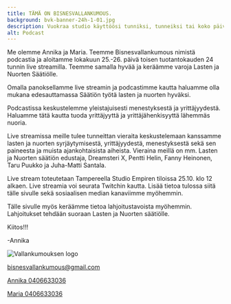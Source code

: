 ```yaml
---
title: TÄMÄ ON BISNESVALLANKUMOUS.
background: bvk-banner-24h-1-01.jpg
description: Vuokraa studio käyttöösi tunniksi, tunneiksi tai koko päiväksi! Samalla vuokrahinnalla saat käyttöösi tilat sekä laitteet.
alt: Podcast
---
```


Me olemme Annika ja Maria. Teemme Bisnesvallankumous nimistä podcastia ja aloitamme lokakuun 25.-26. päivä toisen tuotantokauden 24 tunnin live streamilla. Teemme samalla hyvää ja keräämme varoja Lasten ja Nuorten Säätiölle.

Omalla panoksellamme live streamin ja podcastimme kautta haluamme olla mukana edesauttamassa Säätiön työtä lasten ja nuorten hyväksi.

Podcastissa keskustelemme yleistajuisesti menestyksestä ja yrittäjyydestä. Haluamme tätä kautta tuoda yrittäjyyttä ja yrittäjähenkisyyttä lähemmäs nuoria.

Live streamissa meille tulee tunneittan vieraita keskustelemaan kanssamme lasten ja nuorten syrjäytymisestä, yrittäjyydestä, menestyksestä sekä sen paineesta  ja muista ajankohtaisista aiheista. Vieraina meillä on mm. Lasten ja Nuorten säätiön edustaja, Dreamsteri X,  Pentti Helin, Fanny Heinonen, Taru Puukko ja Juha-Matti Santala.

Live stream toteutetaan Tampereella Studio Empiren tiloissa 25.10. klo 12 alkaen. Live streamia voi seurata Twitchin kautta. Lisää tietoa tulossa siitä tälle sivulle sekä sosiaalisen median kanaviimme myöhemmin.

Tälle sivulle myös keräämme tietoa lahjoitustavoista myöhemmin. Lahjoitukset tehdään suoraan Lasten ja Nuorten säätiölle.



Kiitos!!!

-Annika


![Vallankumouksen logo](/uploads/bvk_uusi-logo-01.png "Vallankumouksen logo")

<a href="mailto:bisnesvallankumous@gmail.com">bisnesvallankumous@gmail.com</a>

<a href="tel:0406633036">Annika 0406633036</a>

<a href="tel:050 4350196">Maria 0406633036</a>


